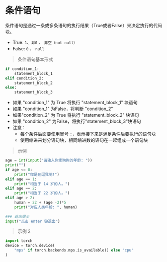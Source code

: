 
&emsp;
# 条件语句
条件语句是通过一条或多条语句的执行结果（True或者False）来决定执行的代码块。
- True: `1`、`非0` 、 `非空（not null）`
- False: `0` 、 `null`

>条件语句基本形式
```python
if condition_1:
    statement_block_1
elif condition_2:
    statement_block_2
else:
    statement_block_3
```
- 如果 "condition_1" 为 True 将执行 "statement_block_1" 块语句
- 如果 "condition_1" 为False，将判断 "condition_2"
- 如果"condition_2" 为 True 将执行 "statement_block_2" 块语句
- 如果 "condition_2" 为False，将执行"statement_block_3"块语句
- 注意：
    - 每个条件后面要使用冒号 `:`，表示接下来是满足条件后要执行的语句块
    - 使用缩进来划分语句块，相同缩进数的语句在一起组成一个语句块
    
>示例
```python
age = int(input("请输入你家狗狗的年龄: "))
print("")
if age <= 0:
    print("你是在逗我吧!")
elif age == 1:
    print("相当于 14 岁的人。")
elif age == 2:
    print("相当于 22 岁的人。")
elif age > 2:
    human = 22 + (age -2)*5
    print("对应人类年龄: ", human)
 
### 退出提示
input("点击 enter 键退出")
```

>示例 2
```py
import torch
device = torch.device(
    "mps" if torch.backends.mps.is_available() else "cpu"
)
```
